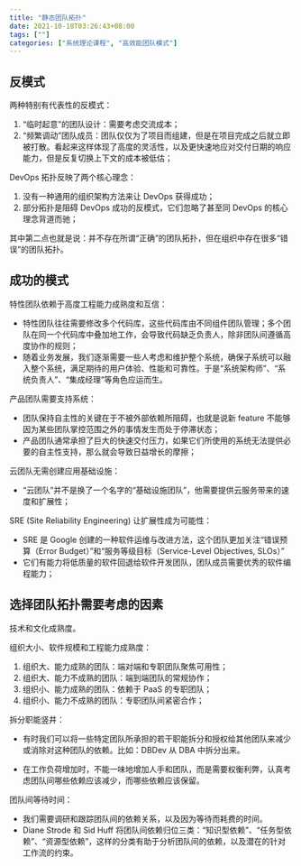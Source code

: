 ```yaml
---
title: "静态团队拓扑"
date: 2021-10-18T03:26:43+08:00
tags: [""]
categories: ["系统理论课程", "高效能团队模式"]
---
```



## 反模式

两种特别有代表性的反模式：

1. “临时起意”的团队设计：需要考虑交流成本；
2. “频繁调动”团队成员：团队仅仅为了项目而组建，但是在项目完成之后就立即被打散。看起来这样体现了高度的灵活性，以及更快速地应对交付日期的响应能力，但是反复切换上下文的成本被低估；

DevOps 拓扑反映了两个核心理念：

1. 没有一种通用的组织架构方法来让 DevOps 获得成功；
2. 部分拓扑是阻碍 DevOps 成功的反模式，它们忽略了甚至同 DevOps 的核心理念背道而驰；

其中第二点也就是说：并不存在所谓“正确”的团队拓扑，但在组织中存在很多“错误”的团队拓扑。

## 成功的模式

特性团队依赖于高度工程能力成熟度和互信：

- 特性团队往往需要修改多个代码库，这些代码库由不同组件团队管理；多个团队在同一个代码库中叠加地工作，会导致代码缺乏负责人，除非团队间遵循高度协作的规则；
- 随着业务发展，我们逐渐需要一些人考虑和维护整个系统，确保子系统可以融入整个系统，满足期待的用户体验、性能和可靠性。于是“系统架构师”、“系统负责人”、“集成经理”等角色应运而生。

产品团队需要支持系统：

- 团队保持自主性的关键在于不被外部依赖所阻碍，也就是说新 feature 不能够因为某些团队掌控范围之外的事情发生而处于停滞状态；
- 产品团队通常承担了巨大的快速交付压力，如果它们所使用的系统无法提供必要的自主性支持，那么就会导致日益增长的摩擦；

云团队无需创建应用基础设施：

- “云团队”并不是换了一个名字的“基础设施团队”，他需要提供云服务带来的速度和扩展性；

SRE (Site Reliability Engineering) 让扩展性成为可能性：

- SRE 是 Google 创建的一种软件运维与改进方法，这个团队更加关注“错误预算（Error Budget）”和“服务等级目标（Service-Level Objectives, SLOs）”
- 它们有能力将低质量的软件回退给软件开发团队，团队成员需要优秀的软件编程能力；

## 选择团队拓扑需要考虑的因素

技术和文化成熟度。

组织大小、软件规模和工程能力成熟度：

1. 组织大、能力成熟的团队：端对端和专职团队聚焦可用性；
2. 组织大、能力不成熟的团队：端到端团队的常规协作；
3. 组织小、能力成熟的团队：依赖于 PaaS 的专职团队；
4. 组织小、能力不成熟的团队：专职团队间紧密合作；

拆分职能竖井：

- 有时我们可以将一些特定团队所承担的若干职能拆分和授权给其他团队来减少或消除对这种团队的依赖。比如：DBDev 从 DBA 中拆分出来。

- 在工作负荷增加时，不能一味地增加人手和团队，而是需要权衡利弊，认真考虑团队间哪些依赖应该减少，而哪些依赖应该保留。

团队间等待时间：

- 我们需要调研和跟踪团队间的依赖关系，以及因为等待而耗费的时间。
- Diane Strode 和 Sid Huff 将团队间依赖归位三类：“知识型依赖”、“任务型依赖”、“资源型依赖”，这样的分类有助于分析团队间的依赖，以及潜在的针对工作流的约束。


